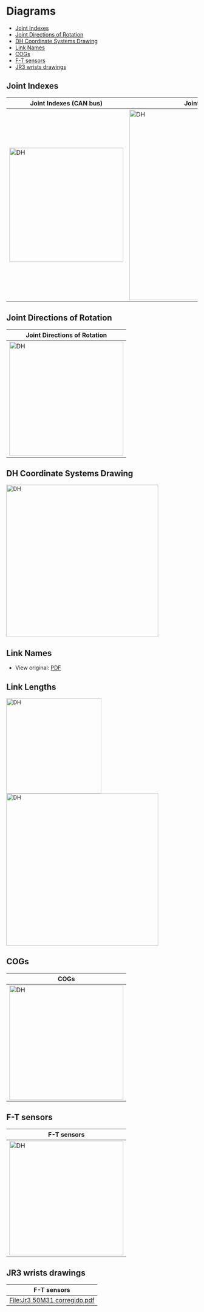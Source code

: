 # Diagrams
- [Joint Indexes](#joint-indexes)
- [Joint Directions of Rotation](#joint-directions-of-rotation)
- [DH Coordinate Systems Drawing](#dh-coordinate-systems-drawing)
- [Link Names](#link-names)
- [COGs](#cogs)
- [F-T sensors](#f-t-sensors)
- [JR3 wrists drawings](#jr3-wrists-drawings)

## Joint Indexes

| Joint Indexes (CAN bus) |Joint Indexes (YARP ports) |
| ------------- | ------------- |
| <img alt="DH" src="/fig/Joints_(can).png" width="300" /> | <img alt="DH" src="/fig/Joints_(yarp).png" width="500" /> |

## Joint Directions of Rotation
| Joint Directions of Rotation |
| ------------- |
| <img alt="DH" src="/fig/Directions.png" width="300" /> |

## DH Coordinate Systems Drawing

<img alt="DH" src="/fig/dh-drawing.png" width="400" />

## Link Names

- View original: [PDF](/fig/teo-link-names.pdf)

## Link Lengths
<img alt="DH" src="/fig/Lengths.png" width="250" />  <img alt="DH" src="/fig/TEO_by_links.JPG" width="400" /> 

## COGs
| COGs |
| ---------- |
| <img alt="DH" src="/fig/Masses.png" width="300" />  |

## F-T sensors
|  F-T sensors  |
| ---------- |
| <img alt="DH" src="/fig/Ftsensors.png" width="300" />  |

## JR3 wrists drawings
| F-T sensors  |
| ---------- |
| [File:Jr3 50M31 corregido.pdf](/fig/editable/Jr3_50M31_corregido.pdf) |
